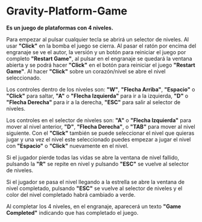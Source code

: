 # Gravity-Platform-Game

**Es un juego de plataformas con 4 niveles.**

Para empezar al pulsar cualquier tecla se abrirá un selector de niveles. Al usar **"Click"** en la bomba el juego se cierra. Al pasar el ratón por encima del engranaje se ve el autor, la versión y un botón para reiniciar el juego por completo **"Restart Game"**, al pulsar en el engranaje se quedará la ventana abierta y se podrá hacer **"Click"** en el botón para reiniciar el juego **"Restart Game"**. Al hacer **"Click"** sobre un corazón/nivel se abre el nivel seleccionado.

Los controles dentro de los niveles son: **"W"**, **"Flecha Arriba"**, **"Espacio"** o **"Click"** para saltar, **"A"** o **"Flecha Izquierda"** para ir a la izquierda, **"D"** o **"Flecha Derecha"** para ir a la derecha, **"ESC"** para salir al selector de niveles.

Los controles en el selector de niveles son: **"A"** o **"Flecha Izquierda"** para mover al nivel anterior, **"D"**, **"Flecha Derecha"**, o **"TAB"** para mover al nivel siguiente. Con el **"Click"** también se puede seleccionar el nivel que quieras jugar y una vez el nivel este seleccionado puedes empezar a jugar el nivel con **"Espacio"** o **"Click"** nuevamente en el nivel.

Si el jugador pierde todas las vidas se abre la ventana de nivel fallido, pulsando la **"R"** se repite en nivel y pulsando **"ESC"** se vuelve al selector de niveles.

Si el jugador se pasa el nivel llegando a la estrella se abre la ventana de nivel completado, pulsando **"ESC"** se vuelve al selector de niveles y el color del nivel completado habrá cambiado a verde.

Al completar los 4 niveles, en el engranaje, aparecerá un texto **"Game Completed"** indicando que has completado el juego.
